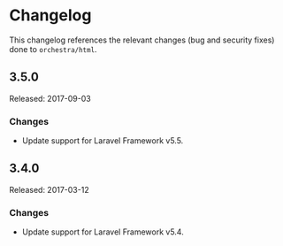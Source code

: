 # Changelog

This changelog references the relevant changes (bug and security fixes) done to `orchestra/html`.

## 3.5.0

Released: 2017-09-03

### Changes

* Update support for Laravel Framework v5.5.

## 3.4.0

Released: 2017-03-12

### Changes

* Update support for Laravel Framework v5.4.
